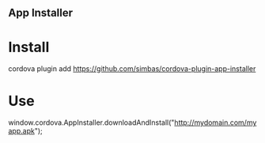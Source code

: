 App Installer
---

# Install

cordova plugin add https://github.com/simbas/cordova-plugin-app-installer


# Use

window.cordova.AppInstaller.downloadAndInstall("http://mydomain.com/myapp.apk");